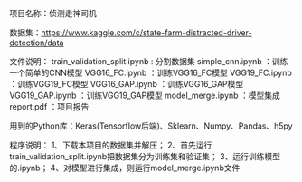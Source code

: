 项目名称：侦测走神司机

数据集：https://www.kaggle.com/c/state-farm-distracted-driver-detection/data

文件说明：
train_validation_split.ipynb : 分割数据集
simple_cnn.ipynb             ：训练一个简单的CNN模型
VGG16_FC.ipynb               ：训练VGG16_FC模型
VGG19_FC.ipynb               ：训练VGG19_FC模型
VGG16_GAP.ipynb              ：训练VGG16_GAP模型
VGG19_GAP.ipynb              ：训练VGG19_GAP模型
model_merge.ipynb            ：模型集成
report.pdf                   ：项目报告


用到的Python库：Keras(Tensorflow后端)、Sklearn、Numpy、Pandas、h5py


程序说明：
1、下载本项目的数据集并解压；
2、首先运行train_validation_split.ipynb把数据集分为训练集和验证集；
3、运行训练模型的.ipynb；
4、对模型进行集成，则运行model_merge.ipynb文件

